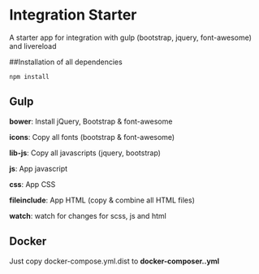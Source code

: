 # Integration Starter
A starter app for integration with gulp (bootstrap, jquery, font-awesome) and livereload

##Installation of all dependencies

```npm install```

## Gulp

**bower**: Install jQuery, Bootstrap & font-awesome

**icons**: Copy all fonts (bootstrap & font-awesome)

**lib-js**: Copy all javascripts (jquery, bootstrap)

**js**: App javascript

**css**: App CSS

**fileinclude**: App HTML (copy & combine all HTML files)

**watch**: watch for changes for scss, js and html

## Docker
Just copy docker-compose.yml.dist to **docker-composer..yml**
